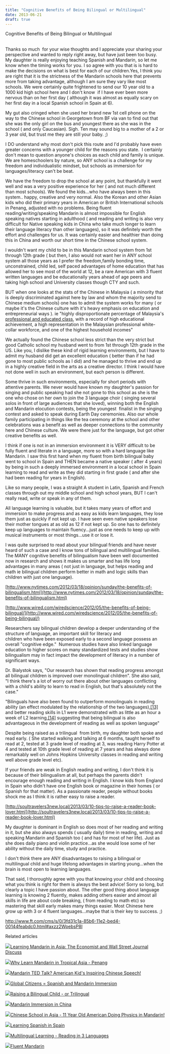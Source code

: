 ```yaml
---
title: "Cognitive Benefits of Being Bilingual or Multilingual"
date: 2013-06-21
draft: true
---
```


  
  
Cognitive Benefits of Being Bilingual or Multilingual  
  
  
  
  
  
  
  

<!--more-->  

|  |  |
| :-- | --: |

  
  
Thanks so much  for your wise thoughts and I appreciate your sharing your perspective and wanted to reply right away, but have just been too busy. My daughter is really enjoying teaching Spanish and Mandarin, so let me know when the timing works for you. I so agree with you that is is hard to make the decisions on what is best for each of our children.Yes, I think you are right that it is the strictness of the Mandarin schools here that prevents more from taking advantage, although I am sure they vary like most schools. We were certainly quite frightened to send our 10 year old to a 1000 kid high school here and I don't know  if I have ever been more nervous than on her first day ( although it was almost as equally scary on her first day in a local Spanish school in Spain at 6).  

  
My gut also cringed when she used her brand new 1st cell phone on the way to the Chinese school in Georgetown from BF via van to find out that she was the only girl on the bus and youngest there as she was in the school ( and only Caucasian). Sigh. Ten may sound big to a mother of a 2 or 3 year old, but trust me they are still your baby. ;)  
  
I DO understand why most don't pick this route and I'd probably have even greater concerns with a younger child for the reasons you state.  I certainly don't mean to question anyone's choices as each child and family is unique. We are homeschoolers by nature, so ANY school is a challenge for my freedom and individualistic mindset, but schools as immersion for languages/literacy can't be beat.  
  
We have the freedom to drop the school at any point, but thankfully it went well and was a very positive experience for her ( and not much different than most schools). We found the kids...who have always been in this system.. happy, creative and very normal. Also the Korean and other Asian kids who did their primary years in American or British International schools in Penang, adjusted with no problems. Being fluent reading/writing/speaking Mandarin is almost impossible for English speaking natives starting in adulthood ( and reading and writing is also very difficult for Native speaking kids in China who take much longer to learn their language literacy than other languages), so it was definitely worth the effort and challenges for us. It was certainly easier and healthier than doing this in China and worth our short time in the Chinese school system.  
  
I wouldn't want my child to be in this Mandarin school system from 1st through 12th grade ( but then, I also would not want her in ANY school system all those years as I prefer the freedom,family bonding time, unconstrained, child led, self paced advantages of home education that has allowed her to see most of the world at 12, be a rare American with 3 fluent written languages and be educationally years ahead of age peers and  taking high school and University classes though CTY and such.  
  
BUT when one looks at the stats of the Chinese in Malaysia ( a minority that is deeply discriminated against here by law and whom the majority send to Chinese medium schools) one has to admit the system works for many ( or maybe it's the Chinese culture with it's heavy emphasis on education and entrepreneurial ways ). ie "highly disproportionate percentage of Malaysia's [professional and educated class](http://en.wikipedia.org/wiki/Upper_middle_class "Upper middle class"), with a record of high educational achievement, a high representation in the Malaysian professional white-collar workforce, and one of the highest household incomes"  
  
We actually found the Chinese school less strict than the very strict but good Catholic school my husband went to from 1st through 12th grade in the US. Like you, I dislike these kind of rigid learning environments, but I have to admit my husband did get an excellent education ( better than if he had gone to most public schools as I did) and he managed to thrive and end up in a highly creative field in the arts as a creative director. I think I would have not done well in such an environment, but each person is different.  
  
Some thrive in such environments, especially for short periods with attentive parents. We never would have known my daughter's passion for singing and public speaking had she not gone to this school as she is the one who chose on her own to join the 3 language choir ( singing several solos in front of large audiences that she loved), winning both the English and Mandarin elocution contests, being the youngest  finalist in the singing contest and asked to speak during Earth Day ceremonies. Also our whole family participating in things like the tea ceremony at the school and other celebrations was a benefit as well as deeper connections to the community here and Chinese culture. We were there just for the language, but got other creative benefits as well.  
  
I think if one is not in an immersion environment it is VERY difficult to be fully fluent and literate in a language, more so with a hard language like Mandarin. I saw this first hand when my fluent from birth bilingual baby went to school in Spain and THEN became a native speaker ( after 4 years)  by being in such a deeply immersed environment in a local school in Spain learning to read and write as they did starting in first grade ( and after she had been reading for years in English).  
  
Like so many people, I was a straight A student in Latin, Spanish and French classes through out my middle school and high school years, BUT I can't really read, write or speak in any of them.  
  
All language learning is valuable, but it takes many years of effort and immersion to make progress and as easy as kids learn languages, they lose them just as quickly if not kept up. I have seen even native speakers lose their mother tongues at as old as 12 if not kept up. So one has to definitely keep up languages to maintain fluency...just as one needs to keep up with musical instruments or most things...use it or lose it.  
  
I was quite surprised to read about your bilingual friends and have never heard of such a case and I know tons of bilingual and multilingual families. The MANY cognitive benefits of bilingualism have been well documented now in research and shows it makes us smarter and has life long advantages in many areas ( not just in language, but helps reading and math ie bilingual children perform better in math and logic skills than children with just one language).  
  
[http://www.nytimes.com/2012/03/18/opinion/sunday/the-benefits-of-bilingualism.html](http://www.nytimes.com/2012/03/18/opinion/sunday/the-benefits-of-bilingualism.html)  
  
[http://www.wired.com/wiredscience/2012/05/the-benefits-of-being-bilingual/](http://www.wired.com/wiredscience/2012/05/the-benefits-of-being-bilingual/)  
  
Researchers say bilingual children develop a deeper understanding of the structure of language, an important skill for literacy and  
children who have been exposed early to a second language possess an overall "cognitive edge."  Numerous studies have also linked language education to higher scores on many standardized tests and studies show bilingualism may in fact impact the development of literacy in a number of significant ways.  
  
Dr. Bialystok says, "Our research has shown that reading progress amongst all bilingual children is improved over monolingual children". She also said, "I think there's a lot of worry out there about other languages conflicting with a child's ability to learn to read in English, but that's absolutely not the case."  
  
"Bilinguals have also been found to outperform monolinguals in reading ability (an effect modulated by the relationship of the two languages),[\[13\]](http://en.wikipedia.org/wiki/Cognitive_advantages_to_bilingualism#cite_note-Bialystok05-13) and better reading skills in L1 were demonstrated with as little as an hour a week of L2 learning,[\[14\]](http://en.wikipedia.org/wiki/Cognitive_advantages_to_bilingualism#cite_note-14) suggesting that being bilingual is also advantageous in the development of reading as well as spoken language"  
  
Despite being raised as a trilingual  from birth, my daughter both spoke and read early. ( She started walking and talking at 6 months, taught herself to read at 2, tested at 3 grade level of reading at 3, was reading Harry Potter at 4 and tested at 10th grade level of reading at 7 years and has always done remarkably well on Johns Hopkins University classes in reading and writing well above grade level etc).  
  
If your friends are weak in English reading and writing, I don't think it is because of their bilingualism at all, but perhaps the parents didn't encourage enough reading and writing in English. I know kids from England in Spain who didn't have one English book or magazine in their homes ( or Spanish for that matter). As a passionate reader, people without books shock me as I think it is rather easy to raise a reader.  
  
[http://soultravelers3new.local/2013/03/10-tips-to-raise-a-reader-book-lover.html](http://soultravelers3new.local/2013/03/10-tips-to-raise-a-reader-book-lover.html)  
  
My daughter is dominant in English so does most of her reading and writing in it, but she also always spends ( usually daily) time in reading, writing and speaking Mandarin and Spanish too ( and has for most of her life). Just as she does daily piano and violin practice...as she would lose some of her ability without the daily time, study and practice.  
  
I don't think there are ANY disadvantages to raising a bilingual or multilingual child and huge lifelong advantages in starting young...when the brain is most open to learning languages.  
  
That said, I thoroughly agree with you that knowing your child and choosing what you think is right for them is always the best advice! Sorry so long, but clearly a topic I have passion about. The other good thing about language learning is knowing 2 fluently, makes adding others easier and almost all skills in life are about code breaking, ( from reading to math etc) so mastering that skill early makes many things easier. Most Chinese here grow up with 3 or 4 fluent languages...maybe that is their key to success. ;)

  
  
  
  
http://www.ft.com/cms/s/0/3fd31c1a-85b6-11e2-bed4-00144feabdc0.html#axzz2WpebsP8l  

Related articles

[![](http://i.zemanta.com/100044889_80_80.jpg)](http://soultravelers3new.local/2012/07/learning-mandarin-in-asia-the-economist-and-wall-street-journal-discuss-.html)[Learning Mandarin in Asia: The Economist and Wall Street Journal Discuss](http://soultravelers3new.local/2012/07/learning-mandarin-in-asia-the-economist-and-wall-street-journal-discuss-.html)

[![](http://i.zemanta.com/94084671_80_80.jpg)](http://soultravelers3new.local/2012/06/why-learn-mandarin-in-tropical-asia-penang.html)[Why Learn Mandarin in Tropical Asia - Penang](http://soultravelers3new.local/2012/06/why-learn-mandarin-in-tropical-asia-penang.html)

[![](http://i.zemanta.com/152306180_80_80.jpg)](http://soultravelers3new.local/2013/03/mandarin-ted-talk-american-kids-inspiring-chinese-speech-.html)[Mandarin TED Talk? American Kid's Inspiring Chinese Speech!](http://soultravelers3new.local/2013/03/mandarin-ted-talk-american-kids-inspiring-chinese-speech-.html)

[![](http://i.zemanta.com/87228096_80_80.jpg)](http://soultravelers3new.local/2012/05/global-citizens-spanish-and-mandarin-immersion.html)[Global Citizens = Spanish and Mandarin Immersion](http://soultravelers3new.local/2012/05/global-citizens-spanish-and-mandarin-immersion.html)

[![](http://i.zemanta.com/137126168_80_80.jpg)](http://soultravelers3new.local/2013/01/raising-a-bilingual-child-or-trilingual.html)[Raising a Bilingual Child - or Trilingual](http://soultravelers3new.local/2013/01/raising-a-bilingual-child-or-trilingual.html)

[![](http://i.zemanta.com/126145245_80_80.jpg)](http://soultravelers3new.local/2012/11/mandarin-immersion-in-china.html)[Mandarin Immersion in China](http://soultravelers3new.local/2012/11/mandarin-immersion-in-china.html)

[![](http://i.zemanta.com/102791716_80_80.jpg)](http://soultravelers3new.local/2012/07/chinese-school-in-asia-11-year-old-american-doing-physics-in-mandarin.html)[Chinese School in Asia - 11 Year Old American Doing Physics in Mandarin!](http://soultravelers3new.local/2012/07/chinese-school-in-asia-11-year-old-american-doing-physics-in-mandarin.html)

[![](http://i.zemanta.com/168450990_80_80.jpg)](http://soultravelers3new.local/2013/05/learning-spanish-in-spain.html)[Learning Spanish in Spain](http://soultravelers3new.local/2013/05/learning-spanish-in-spain.html)

[![](http://i.zemanta.com/124031105_80_80.jpg)](http://soultravelers3new.local/2012/11/multilingual-learning-reading-in-3-languages.html)[Multilingual Learning - Reading in 3 Languages](http://soultravelers3new.local/2012/11/multilingual-learning-reading-in-3-languages.html)

[![](http://i.zemanta.com/175476274_80_80.jpg)](http://soultravelers3new.local/2013/06/fluent-mandarin.html)[Fluent Mandarin](http://soultravelers3new.local/2013/06/fluent-mandarin.html)
